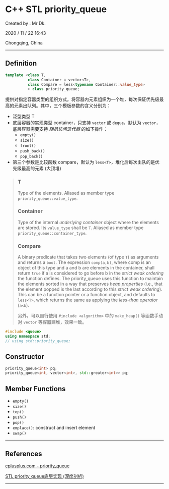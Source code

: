 # C++ STL priority_queue

Created by : Mr Dk.

2020 / 11 / 22 16:43

Chongqing, China

---

## Definition

```c++
template <class T,
          class Container = vector<T>,
          class Compare = less<typename Container::value_type>
          > class priority_queue;
```

提供对指定容器类型的组织方式。将容器内元素组织为一个堆，每次保证优先级最高的元素出队列。其中，三个模板参数的含义分别为：

* 泛型类型 T
* 底层容器的实现类型 container，只支持 `vector` 或 `deque`，默认为 `vector`，底层容器需要支持 *随机访问迭代器* 的如下操作：
    * `empty()`
    * `size()`
    * `front()`
    * `push_back()`
    * `pop_back()`
* 第三个参数是比较函数 compare，默认为 `less<T>`，堆化后每次出队的是优先级最高的元素 (大顶堆)

> ### T
>
> Type of the elements.
> Aliased as member type `priority_queue::value_type`.
>
> ### Container
>
> Type of the internal *underlying container* object where the elements are stored.
> Its `value_type` shall be `T`.
> Aliased as member type `priority_queue::container_type`.
>
> ### Compare
>
> A binary predicate that takes two elements (of type `T`) as arguments and returns a `bool`.
> The expression `comp(a,b)`, where comp is an object of this type and a and b are elements in the container, shall return `true` if a is considered to go before b in the *strict weak ordering* the function defines.
> The priority_queue uses this function to maintain the elements sorted in a way that preserves *heap properties* (i.e., that the element popped is the last according to this *strict weak ordering*).
> This can be a function pointer or a function object, and defaults to `less<T>`, which returns the same as applying the *less-than operator* (`a<b`).
>
> 另外，可以自行使用 `#include <algorithm>` 中的 `make_heap()` 等函数手动对 `vector` 等容器建堆，效果一致。

```c++
#include <queue>
using namespace std;
// using std::priority_queue;
```

## Constructor

```c++
priority_queue<int> pq;
priority_queue<int, vector<int>, std::greater<int>> pq;
```

## Member Functions

* `empty()`
* `size()`
* `top()`
* `push()`
* `pop()`
* `emplace()`: construct and insert element
* `swap()`

---

## References

[cplusplus.com - priority_queue](http://www.cplusplus.com/reference/queue/priority_queue/)

[STL priority_queue底层实现 (深度剖析)](http://c.biancheng.net/view/7010.html)

---

